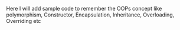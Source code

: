 Here I will add sample code to remember the OOPs concept like polymorphism, Constructor, Encapsulation, Inheritance, Overloading, Overriding etc